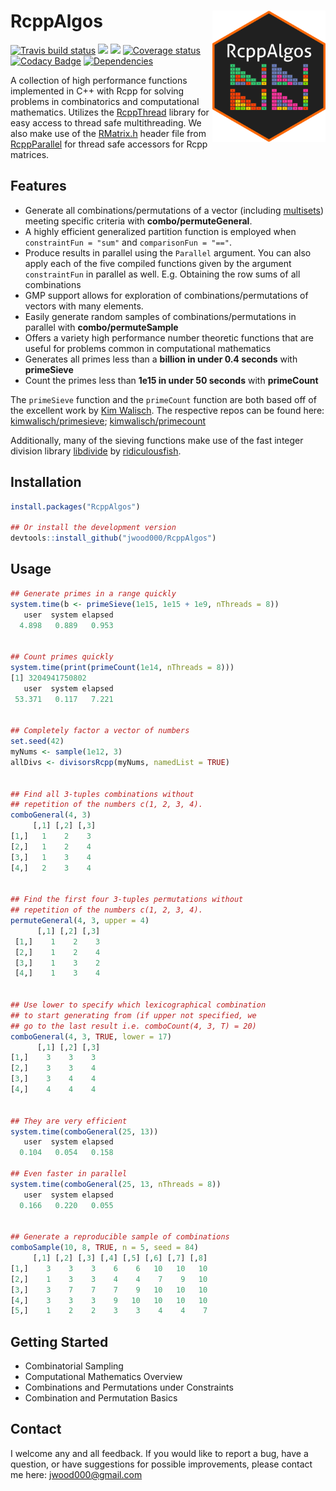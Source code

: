 
# RcppAlgos <img src='/inst/figures/RcppAlgos-logo.png' width="181px" align="right" />

<!-- badges: start -->
[![Travis build status](https://travis-ci.com/jwood000/RcppAlgos.svg?branch=master)](https://travis-ci.com/jwood000/RcppAlgos)
![](http://cranlogs.r-pkg.org/badges/RcppAlgos?color=orange)
![](http://cranlogs.r-pkg.org/badges/grand-total/RcppAlgos?color=brightgreen)
[![Coverage status](https://codecov.io/gh/jwood000/RcppAlgos/branch/master/graph/badge.svg)](https://codecov.io/github/jwood000/RcppAlgos?branch=master)
[![Codacy Badge](https://api.codacy.com/project/badge/Grade/47c85553b9bd4479a722857c1f2fdcf3)](https://app.codacy.com/app/jwood000/RcppAlgos?utm_source=github.com&utm_medium=referral&utm_content=jwood000/RcppAlgos&utm_campaign=Badge_Grade_Settings)
[![Dependencies](https://tinyverse.netlify.com/badge/RcppAlgos)](https://cran.r-project.org/package=RcppAlgos)
<!-- badges: end -->

A collection of high performance functions implemented in C++ with Rcpp for solving problems in combinatorics and computational mathematics. Utilizes the [RcppThread](<https://github.com/tnagler/RcppThread>) library for easy access to thread safe multithreading. We also make use of the [RMatrix.h](<https://github.com/RcppCore/RcppParallel/blob/master/inst/include/RcppParallel/RMatrix.h>) header file from [RcppParallel](<https://github.com/RcppCore/RcppParallel>) for thread safe accessors for Rcpp matrices.

## Features

* Generate all combinations/permutations of a vector (including [multisets](<https://en.wikipedia.org/wiki/Multiset>)) meeting specific criteria with **combo/permuteGeneral**.
* A highly efficient generalized partition function is employed when `constraintFun = "sum"` and `comparisonFun = "=="`.
* Produce results in parallel using the `Parallel` argument. You can also apply each of the five compiled functions given by the argument `constraintFun` in parallel as well. E.g. Obtaining the row sums of all combinations
* GMP support allows for exploration of combinations/permutations of vectors with many elements.
* Easily generate random samples of combinations/permutations in parallel with **combo/permuteSample**
* Offers a variety high performance number theoretic functions that are useful for problems common in computational mathematics
* Generates all primes less than a **billion in under 0.4 seconds** with **primeSieve**
* Count the primes less than **1e15 in under 50 seconds** with **primeCount**

The `primeSieve` function and the `primeCount` function are both based off of the excellent work by [Kim Walisch](<https://github.com/kimwalisch>). The respective repos can be found here: [kimwalisch/primesieve](<https://github.com/kimwalisch/primesieve>); [kimwalisch/primecount](<https://github.com/kimwalisch/primecount>)

Additionally, many of the sieving functions make use of the fast integer division library [libdivide](<https://github.com/ridiculousfish/libdivide>) by [ridiculousfish](<https://github.com/ridiculousfish>).

## Installation

``` r
install.packages("RcppAlgos")

## Or install the development version
devtools::install_github("jwood000/RcppAlgos")
```

## Usage

``` r
## Generate primes in a range quickly
system.time(b <- primeSieve(1e15, 1e15 + 1e9, nThreads = 8))
   user  system elapsed 
  4.898   0.889   0.953

  
## Count primes quickly
system.time(print(primeCount(1e14, nThreads = 8)))
[1] 3204941750802
   user  system elapsed 
 53.371   0.117   7.221


## Completely factor a vector of numbers 
set.seed(42)
myNums <- sample(1e12, 3)
allDivs <- divisorsRcpp(myNums, namedList = TRUE)


## Find all 3-tuples combinations without 
## repetition of the numbers c(1, 2, 3, 4).
comboGeneral(4, 3)
     [,1] [,2] [,3]
[1,]   1    2    3
[2,]   1    2    4
[3,]   1    3    4
[4,]   2    3    4


## Find the first four 3-tuples permutations without
## repetition of the numbers c(1, 2, 3, 4).
permuteGeneral(4, 3, upper = 4)
      [,1] [,2] [,3]
 [1,]    1    2    3
 [2,]    1    2    4
 [3,]    1    3    2
 [4,]    1    3    4


## Use lower to specify which lexicographical combination
## to start generating from (if upper not specified, we 
## go to the last result i.e. comboCount(4, 3, T) = 20)
comboGeneral(4, 3, TRUE, lower = 17)
      [,1] [,2] [,3]
[1,]    3    3    3
[2,]    3    3    4
[3,]    3    4    4
[4,]    4    4    4
  

## They are very efficient
system.time(comboGeneral(25, 13))
   user  system elapsed 
  0.104   0.054   0.158

## Even faster in parallel
system.time(comboGeneral(25, 13, nThreads = 8))
   user  system elapsed 
  0.166   0.220   0.055


## Generate a reproducible sample of combinations
comboSample(10, 8, TRUE, n = 5, seed = 84)
     [,1] [,2] [,3] [,4] [,5] [,6] [,7] [,8]
[1,]    3    3    3    6    6   10   10   10
[2,]    1    3    3    4    4    7    9   10
[3,]    3    7    7    7    9   10   10   10
[4,]    3    3    3    9   10   10   10   10
[5,]    1    2    2    3    3    4    4    7
```

## Getting Started

* Combinatorial Sampling
* Computational Mathematics Overview
* Combinations and Permutations under Constraints
* Combination and Permutation Basics

## Contact

I welcome any and all feedback. If you would like to report a bug, have a question, or have suggestions for possible improvements, please contact me here: jwood000@gmail.com
